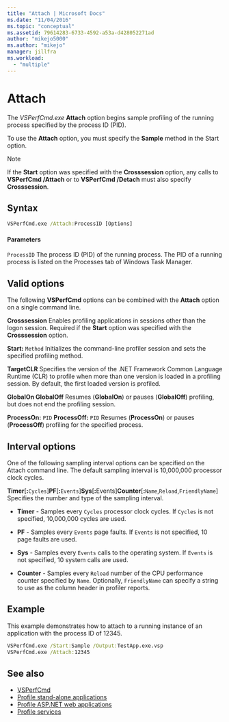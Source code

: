 ```yaml
---
title: "Attach | Microsoft Docs"
ms.date: "11/04/2016"
ms.topic: "conceptual"
ms.assetid: 79614283-6733-4592-a53a-d428052271ad
author: "mikejo5000"
ms.author: "mikejo"
manager: jillfra
ms.workload:
  - "multiple"
---
```

# Attach
The *VSPerfCmd.exe* **Attach** option begins sample profiling of the running process specified by the process ID (PID).

 To use the **Attach** option, you must specify the **Sample** method in the Start option.

> [!NOTE]
>  If the **Start** option was specified with the **Crosssession** option, any calls to **VSPerfCmd /Attach** or to **VSPerfCmd /Detach** must also specify **Crosssession**.

## Syntax

```cmd
VSPerfCmd.exe /Attach:ProcessID [Options]
```

#### Parameters
 `ProcessID`
 The process ID (PID) of the running process. The PID of a running process is listed on the Processes tab of Windows Task Manager.

## Valid options
 The following **VSPerfCmd** options can be combined with the **Attach** option on a single command line.

 **Crosssession**
 Enables profiling applications in sessions other than the logon session. Required if the **Start** option was specified with the **Crosssession** option.

 **Start:** `Method`
 Initializes the command-line profiler session and sets the specified profiling method.

 **TargetCLR**
 Specifies the version of the .NET Framework Common Language Runtime (CLR) to profile when more than one version is loaded in a profiling session. By default, the first loaded version is profiled.

 **GlobalOn GlobalOff**
 Resumes (**GlobalOn**) or pauses (**GlobalOff**) profiling, but does not end the profiling session.

 **ProcessOn:** `PID` **ProcessOff:** `PID`
 Resumes (**ProcessOn**) or pauses (**ProcessOff**) profiling for the specified process.

## Interval options
 One of the following sampling interval options can be specified on the Attach command line. The default sampling interval is 10,000,000 processor clock cycles.

 **Timer**[**:**`Cycles`]**PF**[**:**`Events`]**Sys**[<strong>:</strong>Events]**Counter**[**:**`Name`,`Reload`,`FriendlyName`]
 Specifies the number and type of the sampling interval.

-   **Timer** - Samples every `Cycles` processor clock cycles. If `Cycles` is not specified, 10,000,000 cycles are used.

-   **PF** - Samples every `Events` page faults. If `Events` is not specified, 10 page faults are used.

-   **Sys** - Samples every `Events` calls to the operating system. If `Events` is not specified, 10 system calls are used.

-   **Counter** - Samples every `Reload` number of the CPU performance counter specified by `Name`. Optionally, `FriendlyName` can specify a string to use as the column header in profiler reports.

## Example
 This example demonstrates how to attach to a running instance of an application with the process ID of 12345.

```cmd
VSPerfCmd.exe /Start:Sample /Output:TestApp.exe.vsp
VSPerfCmd.exe /Attach:12345
```

## See also
- [VSPerfCmd](../profiling/vsperfcmd.md)
- [Profile stand-alone applications](../profiling/command-line-profiling-of-stand-alone-applications.md)
- [Profile ASP.NET web applications](../profiling/command-line-profiling-of-aspnet-web-applications.md)
- [Profile services](../profiling/command-line-profiling-of-services.md)